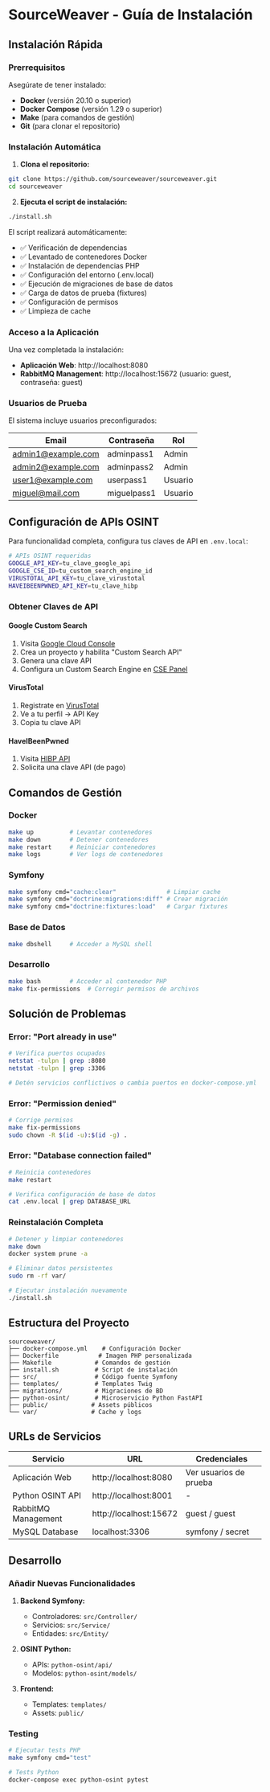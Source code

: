 # SourceWeaver - Guía de Instalación

## Instalación Rápida

### Prerrequisitos

Asegúrate de tener instalado:

- **Docker** (versión 20.10 o superior)
- **Docker Compose** (versión 1.29 o superior)  
- **Make** (para comandos de gestión)
- **Git** (para clonar el repositorio)

### Instalación Automática

1. **Clona el repositorio:**
```bash
git clone https://github.com/sourceweaver/sourceweaver.git
cd sourceweaver
```

2. **Ejecuta el script de instalación:**
```bash
./install.sh
```

El script realizará automáticamente:
- ✅ Verificación de dependencias
- ✅ Levantado de contenedores Docker
- ✅ Instalación de dependencias PHP
- ✅ Configuración del entorno (.env.local)
- ✅ Ejecución de migraciones de base de datos
- ✅ Carga de datos de prueba (fixtures)
- ✅ Configuración de permisos
- ✅ Limpieza de cache

### Acceso a la Aplicación

Una vez completada la instalación:

- **Aplicación Web**: http://localhost:8080
- **RabbitMQ Management**: http://localhost:15672 (usuario: guest, contraseña: guest)

### Usuarios de Prueba

El sistema incluye usuarios preconfigurados:

| Email | Contraseña | Rol |
|-------|------------|-----|
| admin1@example.com | adminpass1 | Admin |
| admin2@example.com | adminpass2 | Admin |
| user1@example.com | userpass1 | Usuario |
| miguel@mail.com | miguelpass1 | Usuario |

## Configuración de APIs OSINT

Para funcionalidad completa, configura tus claves de API en `.env.local`:

```bash
# APIs OSINT requeridas
GOOGLE_API_KEY=tu_clave_google_api
GOOGLE_CSE_ID=tu_custom_search_engine_id
VIRUSTOTAL_API_KEY=tu_clave_virustotal
HAVEIBEENPWNED_API_KEY=tu_clave_hibp
```

### Obtener Claves de API

#### Google Custom Search
1. Visita [Google Cloud Console](https://console.cloud.google.com/)
2. Crea un proyecto y habilita "Custom Search API"
3. Genera una clave API
4. Configura un Custom Search Engine en [CSE Panel](https://cse.google.com/)

#### VirusTotal
1. Registrate en [VirusTotal](https://www.virustotal.com/)
2. Ve a tu perfil → API Key
3. Copia tu clave API

#### HaveIBeenPwned
1. Visita [HIBP API](https://haveibeenpwned.com/API/Key)
2. Solicita una clave API (de pago)

## Comandos de Gestión

### Docker
```bash
make up          # Levantar contenedores
make down        # Detener contenedores  
make restart     # Reiniciar contenedores
make logs        # Ver logs de contenedores
```

### Symfony
```bash
make symfony cmd="cache:clear"              # Limpiar cache
make symfony cmd="doctrine:migrations:diff" # Crear migración
make symfony cmd="doctrine:fixtures:load"   # Cargar fixtures
```

### Base de Datos
```bash
make dbshell     # Acceder a MySQL shell
```

### Desarrollo
```bash
make bash        # Acceder al contenedor PHP
make fix-permissions  # Corregir permisos de archivos
```

## Solución de Problemas

### Error: "Port already in use"
```bash
# Verifica puertos ocupados
netstat -tulpn | grep :8080
netstat -tulpn | grep :3306

# Detén servicios conflictivos o cambia puertos en docker-compose.yml
```

### Error: "Permission denied"
```bash
# Corrige permisos
make fix-permissions
sudo chown -R $(id -u):$(id -g) .
```

### Error: "Database connection failed"
```bash
# Reinicia contenedores
make restart

# Verifica configuración de base de datos
cat .env.local | grep DATABASE_URL
```

### Reinstalación Completa
```bash
# Detener y limpiar contenedores
make down
docker system prune -a

# Eliminar datos persistentes
sudo rm -rf var/

# Ejecutar instalación nuevamente
./install.sh
```

## Estructura del Proyecto

```
sourceweaver/
├── docker-compose.yml    # Configuración Docker
├── Dockerfile           # Imagen PHP personalizada
├── Makefile            # Comandos de gestión
├── install.sh          # Script de instalación
├── src/                # Código fuente Symfony
├── templates/          # Templates Twig
├── migrations/         # Migraciones de BD
├── python-osint/       # Microservicio Python FastAPI
├── public/            # Assets públicos
└── var/               # Cache y logs
```

## URLs de Servicios

| Servicio | URL | Credenciales |
|----------|-----|--------------|
| Aplicación Web | http://localhost:8080 | Ver usuarios de prueba |
| Python OSINT API | http://localhost:8001 | - |
| RabbitMQ Management | http://localhost:15672 | guest / guest |
| MySQL Database | localhost:3306 | symfony / secret |

## Desarrollo

### Añadir Nuevas Funcionalidades

1. **Backend Symfony:**
   - Controladores: `src/Controller/`
   - Servicios: `src/Service/`
   - Entidades: `src/Entity/`

2. **OSINT Python:**
   - APIs: `python-osint/api/`
   - Modelos: `python-osint/models/`

3. **Frontend:**
   - Templates: `templates/`
   - Assets: `public/`

### Testing

```bash
# Ejecutar tests PHP
make symfony cmd="test"

# Tests Python
docker-compose exec python-osint pytest
```